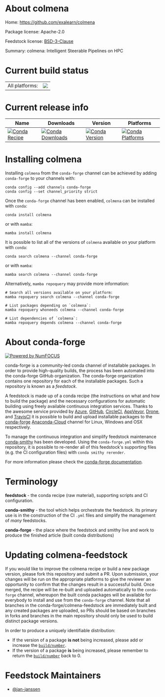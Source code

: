 About colmena
=============

Home: https://github.com/exalearn/colmena

Package license: Apache-2.0

Feedstock license: [BSD-3-Clause](https://github.com/conda-forge/colmena-feedstock/blob/main/LICENSE.txt)

Summary: colmena: Intelligent Steerable Pipelines on HPC

Current build status
====================


<table><tr><td>All platforms:</td>
    <td>
      <a href="https://dev.azure.com/conda-forge/feedstock-builds/_build/latest?definitionId=16688&branchName=main">
        <img src="https://dev.azure.com/conda-forge/feedstock-builds/_apis/build/status/colmena-feedstock?branchName=main">
      </a>
    </td>
  </tr>
</table>

Current release info
====================

| Name | Downloads | Version | Platforms |
| --- | --- | --- | --- |
| [![Conda Recipe](https://img.shields.io/badge/recipe-colmena-green.svg)](https://anaconda.org/conda-forge/colmena) | [![Conda Downloads](https://img.shields.io/conda/dn/conda-forge/colmena.svg)](https://anaconda.org/conda-forge/colmena) | [![Conda Version](https://img.shields.io/conda/vn/conda-forge/colmena.svg)](https://anaconda.org/conda-forge/colmena) | [![Conda Platforms](https://img.shields.io/conda/pn/conda-forge/colmena.svg)](https://anaconda.org/conda-forge/colmena) |

Installing colmena
==================

Installing `colmena` from the `conda-forge` channel can be achieved by adding `conda-forge` to your channels with:

```
conda config --add channels conda-forge
conda config --set channel_priority strict
```

Once the `conda-forge` channel has been enabled, `colmena` can be installed with `conda`:

```
conda install colmena
```

or with `mamba`:

```
mamba install colmena
```

It is possible to list all of the versions of `colmena` available on your platform with `conda`:

```
conda search colmena --channel conda-forge
```

or with `mamba`:

```
mamba search colmena --channel conda-forge
```

Alternatively, `mamba repoquery` may provide more information:

```
# Search all versions available on your platform:
mamba repoquery search colmena --channel conda-forge

# List packages depending on `colmena`:
mamba repoquery whoneeds colmena --channel conda-forge

# List dependencies of `colmena`:
mamba repoquery depends colmena --channel conda-forge
```


About conda-forge
=================

[![Powered by
NumFOCUS](https://img.shields.io/badge/powered%20by-NumFOCUS-orange.svg?style=flat&colorA=E1523D&colorB=007D8A)](https://numfocus.org)

conda-forge is a community-led conda channel of installable packages.
In order to provide high-quality builds, the process has been automated into the
conda-forge GitHub organization. The conda-forge organization contains one repository
for each of the installable packages. Such a repository is known as a *feedstock*.

A feedstock is made up of a conda recipe (the instructions on what and how to build
the package) and the necessary configurations for automatic building using freely
available continuous integration services. Thanks to the awesome service provided by
[Azure](https://azure.microsoft.com/en-us/services/devops/), [GitHub](https://github.com/),
[CircleCI](https://circleci.com/), [AppVeyor](https://www.appveyor.com/),
[Drone](https://cloud.drone.io/welcome), and [TravisCI](https://travis-ci.com/)
it is possible to build and upload installable packages to the
[conda-forge](https://anaconda.org/conda-forge) [Anaconda-Cloud](https://anaconda.org/)
channel for Linux, Windows and OSX respectively.

To manage the continuous integration and simplify feedstock maintenance
[conda-smithy](https://github.com/conda-forge/conda-smithy) has been developed.
Using the ``conda-forge.yml`` within this repository, it is possible to re-render all of
this feedstock's supporting files (e.g. the CI configuration files) with ``conda smithy rerender``.

For more information please check the [conda-forge documentation](https://conda-forge.org/docs/).

Terminology
===========

**feedstock** - the conda recipe (raw material), supporting scripts and CI configuration.

**conda-smithy** - the tool which helps orchestrate the feedstock.
                   Its primary use is in the construction of the CI ``.yml`` files
                   and simplify the management of *many* feedstocks.

**conda-forge** - the place where the feedstock and smithy live and work to
                  produce the finished article (built conda distributions)


Updating colmena-feedstock
==========================

If you would like to improve the colmena recipe or build a new
package version, please fork this repository and submit a PR. Upon submission,
your changes will be run on the appropriate platforms to give the reviewer an
opportunity to confirm that the changes result in a successful build. Once
merged, the recipe will be re-built and uploaded automatically to the
`conda-forge` channel, whereupon the built conda packages will be available for
everybody to install and use from the `conda-forge` channel.
Note that all branches in the conda-forge/colmena-feedstock are
immediately built and any created packages are uploaded, so PRs should be based
on branches in forks and branches in the main repository should only be used to
build distinct package versions.

In order to produce a uniquely identifiable distribution:
 * If the version of a package **is not** being increased, please add or increase
   the [``build/number``](https://docs.conda.io/projects/conda-build/en/latest/resources/define-metadata.html#build-number-and-string).
 * If the version of a package **is** being increased, please remember to return
   the [``build/number``](https://docs.conda.io/projects/conda-build/en/latest/resources/define-metadata.html#build-number-and-string)
   back to 0.

Feedstock Maintainers
=====================

* [@jan-janssen](https://github.com/jan-janssen/)

